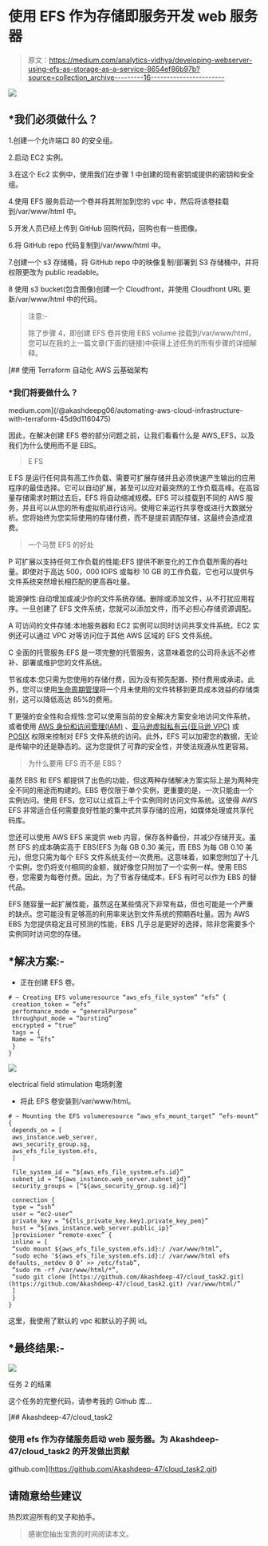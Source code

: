 # 使用 EFS 作为存储即服务开发 web 服务器

> 原文：<https://medium.com/analytics-vidhya/developing-webserver-using-efs-as-storage-as-a-service-8654ef86b97b?source=collection_archive---------16----------------------->

![](img/8f10ab5cc437152886633ff3e533aed0.png)

## *我们必须做什么？

1.创建一个允许端口 80 的安全组。

2.启动 EC2 实例。

3.在这个 Ec2 实例中，使用我们在步骤 1 中创建的现有密钥或提供的密钥和安全组。

4.使用 EFS 服务启动一个卷并将其附加到您的 vpc 中，然后将该卷挂载到/var/www/html 中。

5.开发人员已经上传到 GitHub 回购代码，回购也有一些图像。

6.将 GitHub repo 代码复制到/var/www/html 中。

7.创建一个 s3 存储桶，将 GitHub repo 中的映像复制/部署到 S3 存储桶中，并将权限更改为 public readable。

8 使用 s3 bucket(包含图像)创建一个 Cloudfront，并使用 Cloudfront URL 更新/var/www/html 中的代码。

> 注意:-
> 
> 除了步骤 4，即创建 EFS 卷并使用 EBS volume 挂载到/var/www/html，您可以在我的上一篇文章(下面的链接)中获得上述任务的所有步骤的详细解释。

[](/@akashdeepg06/automating-aws-cloud-infrastructure-with-terraform-45d9d1160475) [## 使用 Terraform 自动化 AWS 云基础架构

### *我们将要做什么？

medium.com](/@akashdeepg06/automating-aws-cloud-infrastructure-with-terraform-45d9d1160475) 

因此，在解决创建 EFS 卷的部分问题之前，让我们看看什么是 AWS_EFS，以及我们为什么使用而不是 EBS。

> E FS

E FS 是运行任何具有高工作负载、需要可扩展存储并且必须快速产生输出的应用程序的最佳选择。它可以自动扩展，甚至可以应对最突然的工作负载高峰。在高容量存储需求时期过去后，EFS 将自动缩减规模。EFS 可以挂载到不同的 AWS 服务，并且可以从您的所有虚拟机进行访问。使用它来运行共享卷或进行大数据分析。您将始终为您实际使用的存储付费，而不是提前调配存储，这最终会造成浪费。

> 一个马赞 EFS 的好处

P 可扩展以支持任何工作负载的性能:EFS 提供不断变化的工作负载所需的吞吐量。即使对于高达 500，000 IOPS 或每秒 10 GB 的工作负载，它也可以提供与文件系统突然增长相匹配的更高吞吐量。

能源弹性:自动增加或减少你的文件系统存储。删除或添加文件，从不打扰应用程序。一旦创建了 EFS 文件系统，您就可以添加文件，而不必担心存储资源调配。

A 可访问的文件存储:本地服务器和 EC2 实例可以同时访问共享文件系统。EC2 实例还可以通过 VPC 对等访问位于其他 AWS 区域的 EFS 文件系统。

C 全面的托管服务:EFS 是一项完整的托管服务，这意味着您的公司将永远不必修补、部署或维护您的文件系统。

节省成本:您只需为您使用的存储付费，因为没有预先配置、预付费用或承诺。此外，您可以使用[生命周期管理](https://docs.aws.amazon.com/AmazonS3/latest/dev/object-lifecycle-mgmt.html)将一个月未使用的文件转移到更具成本效益的存储类别，这可以降低高达 85%的费用。

T 更强的安全性和合规性:您可以使用当前的安全解决方案安全地访问文件系统，或者使用 [AWS 身份和访问管理(IAM)](https://aws.amazon.com/iam/) 、[亚马逊虚拟私有云(亚马逊 VPC)](https://aws.amazon.com/vpc/) 或 [POSIX](https://docs.aws.amazon.com/redshift/latest/dg/pattern-matching-conditions-posix.html) 权限来控制对 EFS 文件系统的访问。此外，EFS 可以加密您的数据，无论是传输中的还是静态的。这为您提供了可靠的安全性，并使法规遵从性更容易。

> 为什么要用 EFS 而不是 EBS？

虽然 EBS 和 EFS 都提供了出色的功能，但这两种存储解决方案实际上是为两种完全不同的用途而构建的。EBS 卷仅限于单个实例，更重要的是，一次只能由一个实例访问。使用 EFS，您可以让成百上千个实例同时访问文件系统。这使得 AWS EFS 非常适合任何需要良好性能的集中式共享存储的应用，如媒体处理或共享代码库。

您还可以使用 AWS EFS 来提供 web 内容，保存各种备份，并减少存储开支。虽然 EFS 的成本确实高于 EBS(EFS 为每 GB 0.30 美元，而 EBS 为每 GB 0.10 美元)，但您只需为每个 EFS 文件系统支付一次费用。这意味着，如果您附加了十几个实例，您仍将支付相同的金额，就好像您只附加了一个实例一样。使用 EBS 卷，您需要为每卷付费。因此，为了节省存储成本，EFS 有时可以作为 EBS 的替代品。

EFS 随容量一起扩展性能，虽然这在某些情况下非常有益，但也可能是一个严重的缺点。您可能没有足够高的利用率来达到文件系统的预期吞吐量。因为 AWS EBS 为您提供稳定且可预测的性能，EBS 几乎总是更好的选择，除非您需要多个实例同时访问您的存储。

## *解决方案:-

*   正在创建 EFS 卷。

```
# — Creating EFS volumeresource “aws_efs_file_system” “efs” {
 creation_token = “efs”
 performance_mode = “generalPurpose”
 throughput_mode = “bursting”
 encrypted = “true”
 tags = {
 Name = “Efs”
 }
}
```

![](img/d5a488fe73c406508754308bf80b5515.png)

electrical field stimulation 电场刺激

*   将此 EFS 卷安装到/var/www/html。

```
# — Mounting the EFS volumeresource “aws_efs_mount_target” “efs-mount” {
 depends_on = [
 aws_instance.web_server,
 aws_security_group.sg,
 aws_efs_file_system.efs,
 ]

 file_system_id = “${aws_efs_file_system.efs.id}”
 subnet_id = “${aws_instance.web_server.subnet_id}”
 security_groups = [“${aws_security_group.sg.id}”]

 connection {
 type = “ssh”
 user = “ec2-user”
 private_key = “${tls_private_key.key1.private_key_pem}”
 host = “${aws_instance.web_server.public_ip}”
 }provisioner “remote-exec” {
 inline = [
 “sudo mount ${aws_efs_file_system.efs.id}:/ /var/www/html”,
 “sudo echo ‘${aws_efs_file_system.efs.id}:/ /var/www/html efs defaults,_netdev 0 0’ >> /etc/fstab”,
 “sudo rm -rf /var/www/html/*”,
 “sudo git clone [https://github.com/Akashdeep-47/cloud_task2.git](https://github.com/Akashdeep-47/cloud_task2.git) /var/www/html/”
 ]
 }
}
```

这里，我使用了默认的 vpc 和默认的子网 id。

## *最终结果:-

![](img/099b579f8818aa19b769947da3212b1d.png)

任务 2 的结果

这个任务的完整代码，请参考我的 Github 库…

[](https://github.com/Akashdeep-47/cloud_task2.git) [## Akashdeep-47/cloud_task2

### 使用 efs 作为存储服务启动 web 服务器。为 Akashdeep-47/cloud_task2 的开发做出贡献

github.com](https://github.com/Akashdeep-47/cloud_task2.git) 

## 请随意给些建议

热烈欢迎所有的叉子和拍手。

> 感谢您抽出宝贵的时间阅读本文。